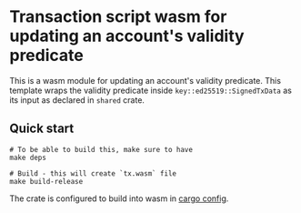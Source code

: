 # Transaction script wasm for updating an account's validity predicate

This is a wasm module for updating an account's validity predicate. This template wraps the validity predicate inside `key::ed25519::SignedTxData` as its input as declared in `shared` crate. 

## Quick start

```shell
# To be able to build this, make sure to have
make deps

# Build - this will create `tx.wasm` file
make build-release
```

The crate is configured to build into wasm in [cargo config](.cargo/config).
